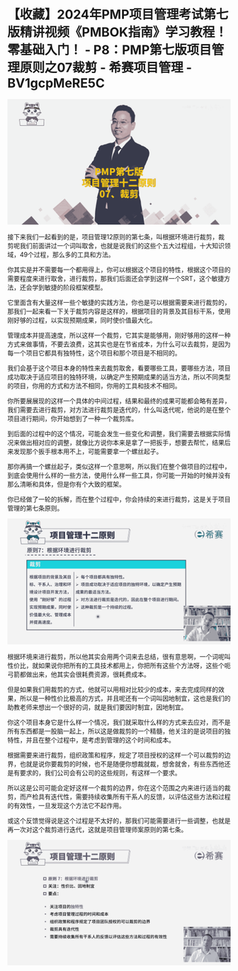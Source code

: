 # 【收藏】2024年PMP项目管理考试第七版精讲视频《PMBOK指南》学习教程！零基础入门！ - P8：PMP第七版项目管理原则之07裁剪 - 希赛项目管理 - BV1gcpMeRE5C

![](img/95fa57deaec75f307a3dfa7f74789272_0.png)

接下来我们一起看到的是，项目管理12原则的第七条，叫根据环境进行裁剪，裁剪呢我们前面讲过一个词叫取舍，也就是说我们的这些个五大过程组，十大知识领域，49个过程，那么多的工具和方法。

你其实是并不需要每一个都用得上，你可以根据这个项目的特性，根据这个项目的需要程度来进行取舍，进行裁剪，那我们后面还会学到这样一个SRT，这个敏捷方法，还会学到敏捷的阶段框架模型。

它里面含有大量这样一些个敏捷的实践方法，你也是可以根据需要来进行裁剪的，那我们一起来看一下关于裁剪内容是这样的，根据项目的背景及其目标干系，使用刚好够的过程，以实现预期成果，同时使价值最大化。

管理成本并提高速度，所以这样一个裁剪，它其实是能够用，刚好够用的这样一种方式来做事情，不要去浪费，这其实也是在节省成本，为什么可以去裁剪，是因为每一个项目它都具有独特性，这个项目和那个项目是不相同的。

我们会基于这个项目本身的特性来去裁剪取舍，看要哪些工具，要哪些方法，项目成功取决于适应项目的独特环境，以确定产生预期成果的适当方法，所以不同类型的项目，你用的方式和方法不相同，你用的工具和技术不相同。

你所要展展现的这样一个具体的中间过程，结果和最终的成果可能都会略有差异，我们需要去进行裁剪，对方法进行裁剪是迭代的，什么叫迭代呢，他说的是在整个项目进行期间，你开始想到了一种一个裁剪库。

到后面的过程中的这个情况，可能会发生一些变化和调整，我们需要去根据实际情况来做出相对应的调整，就像比方说你本来是拿了一把扳手，想要去帮忙，结果后来发现那个扳手根本用不上，可能需要拿一个螺丝起子。

那你再搞一个螺丝起子，类似这样一个意思啊，所以我们在整个做项目的过程中，到底会使用什么样的一些方法，使用什么样一些工具，你可能一开始的时候并没有那么清晰和具体，但是你有个大致的框架。

你已经做了一轮的拆解，而在整个过程中，你会持续的来进行裁剪，这是关于项目管理的第七条原则。

![](img/95fa57deaec75f307a3dfa7f74789272_2.png)

根据环境来进行裁剪，所以他其实会用两个词来去总结，很有意思啊，一个词呢叫性价比，就如果说你把所有的工具技术都用上，你把所有这些个方法呀，这些个呃弓箭都做出来，他其实会很耗费资源，很耗费成本。

但是如果我们用裁剪的方式，他就可以用相对比较少的成本，来去完成同样的效果，所以是一种性价比极高的方式，并且呢还有一个词叫因地制宜，这也是我们的助教老师来想出一个很好的词，就是我们要因时制宜，因地制宜。

你这个项目本身它是什么样一个情况，我们就采取什么样的方式来去应对，而不是所有东西都是一股脑一起上，所以这是做裁剪的一个精髓，他关注的是说项目的独特性，并且在整个过程中，是考虑到管理的这个时间和成本。

根据需要来进行裁剪，组织政策和程序，规定了项目授权的这样一个可以裁剪的边界，也就是说你要裁剪的时候，也不是随便你想裁就裁，想舍就舍，有些东西他还是有要求的，我们公司会有公司的这些规则，有这样一个要求。

所以这是公司可能会定好这样一个裁剪的边界，你在这个范围之内来进行适当的裁剪，而产检具有迭代性，需要持续收集所有干系人的反馈，以评估这些方法和过程的有效性，一旦发现这个方法它不起作用。

或这个反馈觉得说是这个过程是不太好的，那我们可能需要进行一些调整，也就是再一次对这个裁剪进行迭代，这就是项目管理师案原则的第七条。



![](img/95fa57deaec75f307a3dfa7f74789272_4.png)